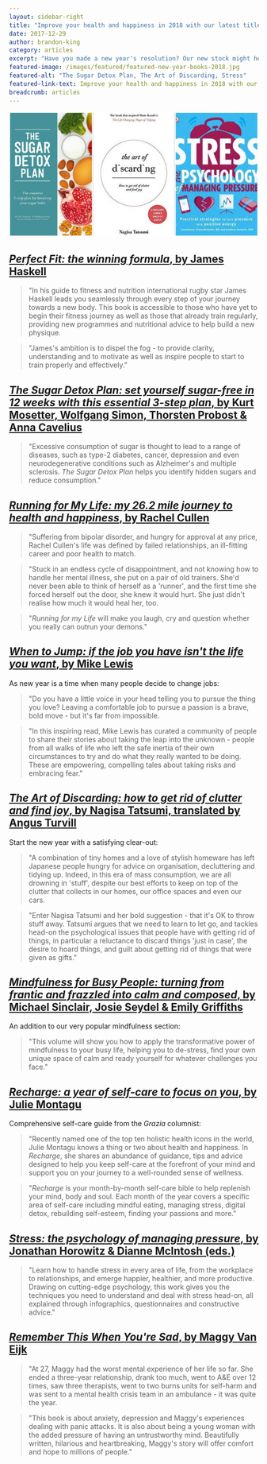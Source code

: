 ```yaml
---
layout: sidebar-right
title: "Improve your health and happiness in 2018 with our latest titles"
date: 2017-12-29
author: brandon-king
category: articles
excerpt: "Have you made a new year's resolution? Our new stock might help you keep it."
featured-image: /images/featured/featured-new-year-books-2018.jpg
featured-alt: "The Sugar Detox Plan, The Art of Discarding, Stress"
featured-link-text: Improve your health and happiness in 2018 with our latest titles.
breadcrumb: articles
---
```


![The Sugar Detox Plan, The Art of Discarding, Stress](/images/featured/featured-new-year-books-2018.jpg)

## [<cite>Perfect Fit: the winning formula</cite>, by James Haskell](https://suffolk.spydus.co.uk/cgi-bin/spydus.exe/ENQ/OPAC/BIBENQ?BRN=2141325)

> "In his guide to fitness and nutrition international rugby star James Haskell leads you seamlessly through every step of your journey towards a new body. This book is accessible to those who have yet to begin their fitness journey as well as those that already train regularly, providing new programmes and nutritional advice to help build a new physique.

> "James's ambition is to dispel the fog - to provide clarity, understanding and to motivate as well as inspire people to start to train properly and effectively."

## [<cite>The Sugar Detox Plan: set yourself sugar-free in 12 weeks with this essential 3-step plan</cite>, by Kurt Mosetter, Wolfgang Simon, Thorsten Probost & Anna Cavelius](https://suffolk.spydus.co.uk/cgi-bin/spydus.exe/ENQ/OPAC/BIBENQ?BRN=2330896)

> "Excessive consumption of sugar is thought to lead to a range of diseases, such as type-2 diabetes, cancer, depression and even neurodegenerative conditions such as Alzheimer's and multiple sclerosis. <cite>The Sugar Detox Plan</cite> helps you identify hidden sugars and reduce consumption."

## [<cite>Running for My Life: my 26.2 mile journey to health and happiness</cite>, by Rachel Cullen](https://suffolk.spydus.co.uk/cgi-bin/spydus.exe/ENQ/OPAC/BIBENQ?BRN=2305206)

> "Suffering from bipolar disorder, and hungry for approval at any price, Rachel Cullen's life was defined by failed relationships, an ill-fitting career and poor health to match.

> "Stuck in an endless cycle of disappointment, and not knowing how to handle her mental illness, she put on a pair of old trainers. She'd never been able to think of herself as a 'runner', and the first time she forced herself out the door, she knew it would hurt. She just didn't realise how much it would heal her, too.

> "<cite>Running for my Life</cite> will make you laugh, cry and question whether you really can outrun your demons."

## [<cite>When to Jump: if the job you have isn't the life you want</cite>, by Mike Lewis](https://suffolk.spydus.co.uk/cgi-bin/spydus.exe/ENQ/OPAC/BIBENQ?BRN=2309986)

As new year is a time when many people decide to change jobs:

> "Do you have a little voice in your head telling you to pursue the thing you love? Leaving a comfortable job to pursue a passion is a brave, bold move - but it's far from impossible.

> "In this inspiring read, Mike Lewis has curated a community of people to share their stories about taking the leap into the unknown - people from all walks of life who left the safe inertia of their own circumstances to try and do what they really wanted to be doing. These are empowering, compelling tales about taking risks and embracing fear."

## [<cite>The Art of Discarding: how to get rid of clutter and find joy</cite>, by Nagisa Tatsumi, translated by Angus Turvill](https://suffolk.spydus.co.uk/cgi-bin/spydus.exe/ENQ/OPAC/BIBENQ?BRN=2310620)

Start the new year with a satisfying clear-out:

> "A combination of tiny homes and a love of stylish homeware has left Japanese people hungry for advice on organisation, decluttering and tidying up. Indeed, in this era of mass consumption, we are all drowning in 'stuff', despite our best efforts to keep on top of the clutter that collects in our homes, our office spaces and even our cars.

> "Enter Nagisa Tatsumi and her bold suggestion - that it's OK to throw stuff away. Tatsumi argues that we need to learn to let go, and tackles head-on the psychological issues that people have with getting rid of things, in particular a reluctance to discard things 'just in case', the desire to hoard things, and guilt about getting rid of things that were given as gifts."

## [<cite>Mindfulness for Busy People: turning from frantic and frazzled into calm and composed</cite>, by Michael Sinclair, Josie Seydel & Emily Griffiths](https://suffolk.spydus.co.uk/cgi-bin/spydus.exe/ENQ/OPAC/BIBENQ?BRN=2311769)

An addition to our very popular mindfulness section:

> "This volume will show you how to apply the transformative power of mindfulness to your busy life, helping you to de-stress, find your own unique space of calm and ready yourself for whatever challenges you face."

## [<cite>Recharge: a year of self-care to focus on you</cite>, by Julie Montagu](https://suffolk.spydus.co.uk/cgi-bin/spydus.exe/ENQ/OPAC/BIBENQ?BRN=2309148)

Comprehensive self-care guide from the <cite>Grazia</cite> columnist:

> "Recently named one of the top ten holistic health icons in the world, Julie Montagu knows a thing or two about health and happiness. In <cite>Recharge</cite>, she shares an abundance of guidance, tips and advice designed to help you keep self-care at the forefront of your mind and support you on your journey to a well-rounded sense of wellness.

> "<cite>Recharge</cite> is your month-by-month self-care bible to help replenish your mind, body and soul. Each month of the year covers a specific area of self-care including mindful eating, managing stress, digital detox, rebuilding self-esteem, finding your passions and more."

## [<cite>Stress: the psychology of managing pressure</cite>, by Jonathan Horowitz & Dianne McIntosh (eds.)](https://suffolk.spydus.co.uk/cgi-bin/spydus.exe/ENQ/OPAC/BIBENQ?BRN=2309112)

> "Learn how to handle stress in every area of life, from the workplace to relationships, and emerge happier, healthier, and more productive. Drawing on cutting-edge psychology, this work gives you the techniques you need to understand and deal with stress head-on, all explained through infographics, questionnaires and constructive advice."

## [<cite>Remember This When You're Sad</cite>, by Maggy Van Eijk](https://suffolk.spydus.co.uk/cgi-bin/spydus.exe/ENQ/OPAC/BIBENQ?BRN=2330899)

> "At 27, Maggy had the worst mental experience of her life so far. She ended a three-year relationship, drank too much, went to A&E over 12 times, saw three therapists, went to two burns units for self-harm and was sent to a mental health crisis team in an ambulance - it was quite the year.

> "This book is about anxiety, depression and Maggy's experiences dealing with panic attacks. It is also about being a young woman with the added pressure of having an untrustworthy mind. Beautifully written, hilarious and heartbreaking, Maggy's story will offer comfort and hope to millions of people."
